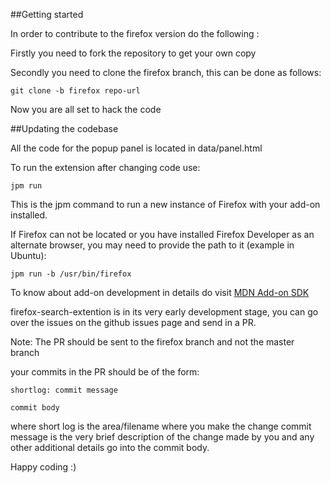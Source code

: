 ##Getting started

In order to contribute to the firefox version do the following :

Firstly you need to fork the repository to get your own copy

Secondly you need to clone the firefox branch, this can be done as follows:

```
git clone -b firefox repo-url

```

Now you are all set to hack the code


##Updating the codebase

All the code for the popup panel is located in data/panel.html

To run the extension after changing code use:

```
jpm run

```
This is the jpm command to run a new instance of Firefox with your add-on installed.

If Firefox can not be located or you have installed Firefox Developer as an alternate browser, you may need to provide the path to it (example in Ubuntu):

```
jpm run -b /usr/bin/firefox

```
To know about add-on development in details do visit [MDN Add-on SDK](https://developer.mozilla.org/en-US/Add-ons/SDK)

firefox-search-extention is in its very early development stage, you can go over the issues on the 
github issues page and send in a PR.

Note: The PR should be sent to the firefox branch and not the master branch

your commits in the PR should be of the form:

```
shortlog: commit message

commit body
```

where short log is the area/filename where you make the change
commit message is the very brief description of the change made by you and any
other additional details go into the commit body.

Happy coding :)


